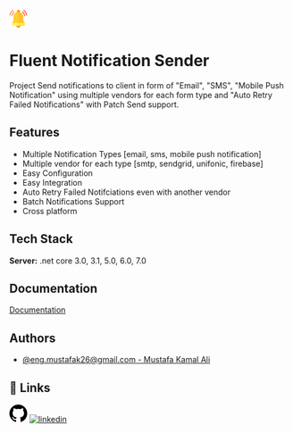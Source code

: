 
![Logo](https://raw.githubusercontent.com/engmustafak26/FluentNotificationSender/master/notification.png)


# Fluent Notification Sender

Project Send notifications to client in form of "Email", "SMS", "Mobile Push Notification" using multiple vendors for each form type and "Auto Retry Failed Notifications" with Patch Send support.


## Features

- Multiple Notification Types [email, sms, mobile push notification]
- Multiple vendor for each type [smtp, sendgrid, unifonic, firebase]
- Easy Configuration
- Easy Integration
- Auto Retry Failed Notifciations even with another vendor
- Batch Notifications Support
- Cross platform


## Tech Stack

**Server:** .net core 3.0, 3.1, 5.0, 6.0, 7.0


## Documentation

[Documentation](https://mustafa-kamal26.blogspot.com/2023/03/fluent-notification-sender-net-package.html)


## Authors

- [@eng.mustafak26@gmail.com - Mustafa Kamal Ali](https://mustafa-kamal26.blogspot.com/2023/03/fluent-notification-sender-net-package.html)


## 🔗 Links

[![github](https://raw.githubusercontent.com/engmustafak26/FluentNotificationSender/master/github-logo.png)](https://github.com/engmustafak26)
[![linkedin](https://img.shields.io/badge/linkedin-0A66C2?style=for-the-badge&logo=linkedin&logoColor=white)](https://www.linkedin.com/in/mustafa-kamal-ab681875//)


